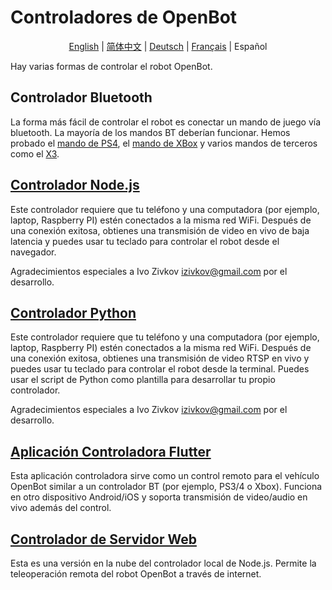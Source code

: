 # Controladores de OpenBot

<p align="center">
  <a href="README.md">English</a> |
  <a href="README.zh-CN.md">简体中文</a> |
  <a href="README.de-DE.md">Deutsch</a> |
  <a href="README.fr-FR.md">Français</a> |
  <span>Español</span>
</p>

Hay varias formas de controlar el robot OpenBot.

## Controlador Bluetooth

La forma más fácil de controlar el robot es conectar un mando de juego vía bluetooth. La mayoría de los mandos BT deberían funcionar. Hemos probado el [mando de PS4](https://www.amazon.de/-/en/Sony-Dualshock-Gamepad-Playstation-Black/dp/B01LYWPQUN), el [mando de XBox](https://www.amazon.de/-/en/QAT-00002/dp/B07SDFLVKD) y varios mandos de terceros como el [X3](https://www.amazon.com/Controller-Wireless-Joystick-Bluetooth-Android/dp/B08H5MM64P).

## [Controlador Node.js](node-js)

Este controlador requiere que tu teléfono y una computadora (por ejemplo, laptop, Raspberry PI) estén conectados a la misma red WiFi. Después de una conexión exitosa, obtienes una transmisión de video en vivo de baja latencia y puedes usar tu teclado para controlar el robot desde el navegador.

Agradecimientos especiales a Ivo Zivkov [izivkov@gmail.com](mailto:izivkov@gmail.com) por el desarrollo.

## [Controlador Python](python)

Este controlador requiere que tu teléfono y una computadora (por ejemplo, laptop, Raspberry PI) estén conectados a la misma red WiFi. Después de una conexión exitosa, obtienes una transmisión de video RTSP en vivo y puedes usar tu teclado para controlar el robot desde la terminal. Puedes usar el script de Python como plantilla para desarrollar tu propio controlador.

Agradecimientos especiales a Ivo Zivkov [izivkov@gmail.com](mailto:izivkov@gmail.com) por el desarrollo.

## [Aplicación Controladora Flutter](flutter)

Esta aplicación controladora sirve como un control remoto para el vehículo OpenBot similar a un controlador BT (por ejemplo, PS3/4 o Xbox). Funciona en otro dispositivo Android/iOS y soporta transmisión de video/audio en vivo además del control.

## [Controlador de Servidor Web](web-server)

Esta es una versión en la nube del controlador local de Node.js. Permite la teleoperación remota del robot OpenBot a través de internet.
